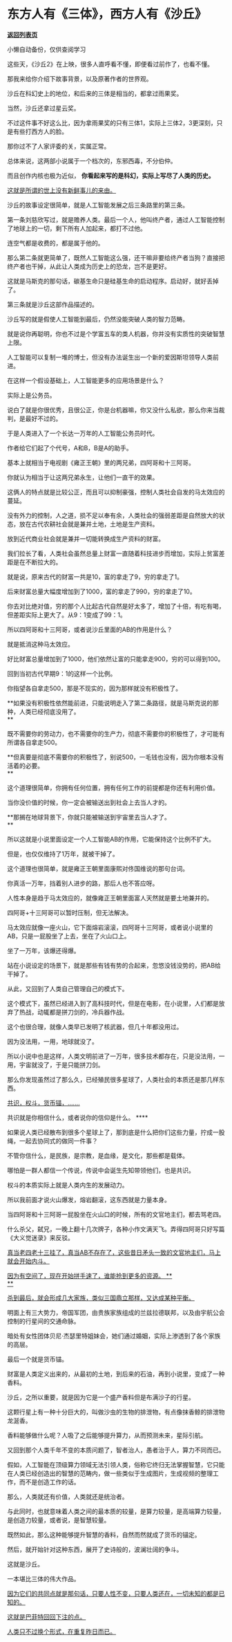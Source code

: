 # 东方人有《三体》，西方人有《沙丘》

[**返回列表页**](/gzh/记忆承载)

小懒自动备份，仅供查阅学习

这些天，《沙丘2》在上映，很多人直呼看不懂，即便看过前作了，也看不懂。  

那我来给你介绍下故事背景，以及原著作者的世界观。  

沙丘在科幻史上的地位，和后来的三体是相当的，都拿过雨果奖。  

当然，沙丘还拿过星云奖。  

不过这件事不好这么比，因为拿雨果奖的只有三体1，实际上三体2，3更深刻，只是有些打西方人的脸。  

那你过不了人家评委的关，实属正常。  

总体来说，这两部小说属于一个档次的，东邪西毒，不分伯仲。  

而且创作内核也极为近似， **你看起来写的是科幻，实际上写尽了人类的历史。**  

[
这就是所谓的世上没有新鲜事儿的来由。](http://mp.weixin.qq.com/s?__biz=Mzg4MTg2MzU3Mg==&mid=2247484331&idx=1&sn=11f2602896fcdad7504672185b2120f8&chksm=cf5e3d50f829b44656a14707382dd0e97e32ea96df113a2a65bd8fdacb26559bd433a2cd128a&scene=21#wechat_redirect)

沙丘的故事设定很简单，就是人工智能发展之后三条路里的第三条。

第一条刘慈欣写过，就是赡养人类。最后一个人，他叫终产者，通过人工智能控制了地球上的一切，剩下所有人加起来，都打不过他。  

连空气都是收费的，都是属于他的。

那么第二条就更简单了，既然人工智能这么强，还干嘛非要给终产者当狗？直接把终产者也干掉，从此让人类成为历史上的恐龙，岂不是更好。  

这就是马斯克的那句话，碳基生命只是硅基生命的启动程序。启动好，就好丢掉了。

第三条就是沙丘这部作品描述的。  

沙丘写的就是假使人工智能到最后，仍然没能突破人类的智力范畴。

就是说你再聪明，你也不过是个学富五车的类人机器，你并没有实质性的突破智慧上限。  

人工智能可以复制一堆的博士，但没有办法诞生出一个新的爱因斯坦领导人类前进。  

在这样一个假设基础上，人工智能更多的应用场景是什么？  

实际上是公务员。

说白了就是你很优秀，且很公正，你是台机器嘛，你又没什么私欲，那么你来当裁判，是最好不过的。  

于是人类进入了一个长达一万年的人工智能公务员时代。  

作者给它们起了个代号，A和B，B是A的助手。  

基本上就相当于电视剧《雍正王朝》里的两兄弟，四阿哥和十三阿哥。  

你就认为相当于让这两兄弟永生，让他们一直干的效果。  

这俩人的特点就是比较公正，而且可以抑制豪强，控制人类社会自发的马太效应的蔓延。

没有外力的控制，人之道，损不足以奉有余，人类社会的强弱差距是自然放大的状态，放在古代农耕社会就是兼并土地，土地是生产资料。

放到近代商业社会就是兼并一切能转换成生产资料的财富。

我们拉长了看，人类社会虽然总量上财富一直随着科技进步而增加，实际上贫富差距是在不断拉大的。  

就是说，原来古代的财富一共是10，富的拿走了9，穷的拿走了1。  

后来财富总量大幅度增加到了1000，富的拿走了990，穷的拿走了10。

你去对比绝对值，穷的那个人比起古代自然是好太多了，增加了十倍，有吃有喝，但差距实际上更大了。从9：1变成了99：1。  

所以四阿哥和十三阿哥，或者说沙丘里面的AB的作用是什么？  

就是抵消这种马太效应。

好比财富总量增加到了1000，他们依然让富的只能拿走900，穷的可以得到100。

回到当初古代早期9：1的这样一个比例。  

你指望各自拿走500，那是不现实的，因为那样就没有积极性了。

 **如果没有积极性依然能前进，只能说明走入了第二条路径，就是马斯克说的那种，人类已经彻底没用了。  
**

既不需要你的劳动力，也不需要你的生产力，彻底不需要你的积极性了，才可能有所谓各自拿走500。

 **但真要是彻底不需要你的积极性了，别说500，一毛钱也没有，因为你根本没有活着的必要。  
**

这个道理很简单，你拥有任何位置，拥有任何工作的前提都是你还有利用价值。  

当你没价值的时候，你一定会被输送出到社会上去当人才的。

 **那搁在地球背景下，你就只能被输送到宇宙里去当人才了。  
**

所以这就是小说里面设定一个人工智能AB的作用，它能保持这个比例不扩大。

但是，也仅仅维持了1万年，就被干掉了。  

这个道理也很简单，就是雍正王朝里面康熙对佟国维说的那句台词。

你真活一万年，挡着别人进步的路，那后人也不答应呀。

人性本身是趋于马太效应的，就像雍正王朝里面富人天然就是要土地兼并的。

四阿哥+十三阿哥可以暂时压制，但无法解决。

马太效应就像一座火山，它下面熔岩滚滚，四阿哥十三阿哥，或者说小说里的AB，只是一屁股坐了上去，坐在了火山口上。

坐了一万年，该爆还得爆。

站在小说设定的场景下，就是那些有钱有势的合起来，忽悠没钱没势的，把AB给干掉了。

从此，又回到了人类自己管理自己的模式下。

这个模式下，虽然已经进入到了高科技时代，但是在电影，在小说里，人们都是放弃了热战，动辄都是拼刀剑的，冷兵器作战。

这个也很合理，就像人类早已发明了核武器，但几十年都没用过。

因为没法用，一用，地球就没了。

所以小说中也是这样，人类文明前进了一万年，很多技术都存在，只是没法用，一用，宇宙就没了，于是只能拼刀剑。

那么你发现虽然过了那么久，已经殖民很多星球了，人类社会的本质还是那几样东西。

[共识，权斗，货币锚，.......](http://mp.weixin.qq.com/s?__biz=Mzg4MTg2MzU3Mg==&mid=2247484331&idx=1&sn=11f2602896fcdad7504672185b2120f8&chksm=cf5e3d50f829b44656a14707382dd0e97e32ea96df113a2a65bd8fdacb26559bd433a2cd128a&scene=21#wechat_redirect)

共识就是你相信什么，或者说你的信仰是什么。 ****

如果说人类已经散布到很多个星球上了，那到底是什么把你们这些力量，拧成一股绳，一起去协同式的做同一件事？

不管你信什么，是民族，是宗教，是血缘，是文化，那些都是载体。

哪怕是一群人都信一个传说，传说中会诞生先知带领他们，也是共识。

权斗的本质实际上就是人类内生的发展动力。

所以我前面才说火山爆发，熔岩翻滚，这东西就是力量本身。

当四阿哥和十三阿哥一屁股坐在火山口的时候，所有的文官地主们，都去骂老四。  

什么杀父，弑兄，一晚上翻十几次牌子，各种小作文满天飞。弄得四阿哥只好写篇《大义觉迷录》来反驳。

[真当老四老十三挂了，真当AB不存在了，这些昔日矛头一致的文官地主们，马上就会开始内斗。  
](http://mp.weixin.qq.com/s?__biz=Mzg4MTg2MzU3Mg==&mid=2247484331&idx=1&sn=11f2602896fcdad7504672185b2120f8&chksm=cf5e3d50f829b44656a14707382dd0e97e32ea96df113a2a65bd8fdacb26559bd433a2cd128a&scene=21#wechat_redirect)

[因为有空间了，现在开始拼手速了，谁能抢到更多的资源。 **  
**](http://mp.weixin.qq.com/s?__biz=Mzg4MTg2MzU3Mg==&mid=2247484331&idx=1&sn=11f2602896fcdad7504672185b2120f8&chksm=cf5e3d50f829b44656a14707382dd0e97e32ea96df113a2a65bd8fdacb26559bd433a2cd128a&scene=21#wechat_redirect)

[杀到最后，就会形成几大家族，类似三国鼎立那样，又达成某种平衡。](http://mp.weixin.qq.com/s?__biz=Mzg4MTg2MzU3Mg==&mid=2247484331&idx=1&sn=11f2602896fcdad7504672185b2120f8&chksm=cf5e3d50f829b44656a14707382dd0e97e32ea96df113a2a65bd8fdacb26559bd433a2cd128a&scene=21#wechat_redirect)  

明面上有三大势力，帝国军团，由贵族家族组成的兰兹拉德联邦，以及由宇航公会控制的行星间的交通命脉。

暗处有女性团体贝尼·杰瑟里特姐妹会，她们通过婚姻，实际上渗透到了各个家族的高层。

最后一个就是货币锚。  

财富是人类定义出来的，从最初的土地，到后来的石油，再到小说里，变成了一种香料。

沙丘，之所以重要，就是因为它是一个盛产香料但是布满沙子的行星。

这颗行星上有一种十分巨大的，叫做沙虫的生物的排泄物，有点像抹香鲸的排泄物龙涎香。

香料能够做什么呢？人吸了之后能够提升算力，从而预测未来，星际引航。

又回到那个人类千年不变的本质问题了，智者治人，愚者治于人，算力不同而已。

假如，人工智能在顶级算力领域无法引领人类，俗称它终归无法掌握智慧，它只能在人类已经创造出的智慧的范畴内，做一些类似于生成图片，生成视频的整理工作，而不是创造工作的话。  

那么，人类就还有价值，人类就还是统治者。

与此同时，也就意味着人类之间的最本质的较量，是算力较量，是高端算力较量，是创造力较量，或者说，是智慧较量。  

既然如此，那么这种能够提升智慧的香料，自然而然就成了货币的锚定。  

然后，就开始针对这种东西，展开了史诗般的，波澜壮阔的争斗。  

这就是沙丘。

一本堪比三体的伟大作品。

[因为它们的共同点就是那句话，只要人性不变，只要人类还在，一切未知的都是已知的。](http://mp.weixin.qq.com/s?__biz=Mzg4MTg2MzU3Mg==&mid=2247484331&idx=1&sn=11f2602896fcdad7504672185b2120f8&chksm=cf5e3d50f829b44656a14707382dd0e97e32ea96df113a2a65bd8fdacb26559bd433a2cd128a&scene=21#wechat_redirect)

[这就是巴菲特回回下注的点。](http://mp.weixin.qq.com/s?__biz=Mzg4MTg2MzU3Mg==&mid=2247484331&idx=1&sn=11f2602896fcdad7504672185b2120f8&chksm=cf5e3d50f829b44656a14707382dd0e97e32ea96df113a2a65bd8fdacb26559bd433a2cd128a&scene=21#wechat_redirect)

[人类只不过换个形式，在重复昨日而已。](http://mp.weixin.qq.com/s?__biz=Mzg4MTg2MzU3Mg==&mid=2247484331&idx=1&sn=11f2602896fcdad7504672185b2120f8&chksm=cf5e3d50f829b44656a14707382dd0e97e32ea96df113a2a65bd8fdacb26559bd433a2cd128a&scene=21#wechat_redirect)  

